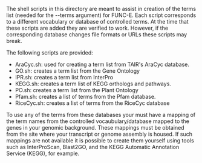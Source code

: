 The shell scripts in this directory are meant to assist in creation of the terms list (needed for the --terms argument) for FUNC-E. Each script corresponds to a different vocabulary or database of controlled terms.  At the time that these scripts are added they are verified to work.  However, if the corresponding database changes file formats or URLs these scripts may break.

The following scripts are provided:

- AraCyc.sh:  used for creating a term list from TAIR's AraCyc database.
- GO.sh:  creates a term list from the Gene Ontology
- IPR.sh: creates a term list from InterPro
- KEGG.sh:  creates a term list of KEGG orthologs and pathways.
- PO.sh: creates a term list from the Plant Ontology
- Pfam.sh:  creates a list of terms from the Pfam database.
- RiceCyc.sh: creates a list of terms from the RiceCyc database

To use any of the terms from these databases your must have a mapping of the term names from the controlled vocaubulary/database mapped to the genes in your genomic background.  These mappings must be obtained from the site where your transcript or genome assembly is housed. If such mappings are not available it is possible to create them yourself using tools such as InterProScan, Blast2GO, and the KEGG Automatic Annotation Service (KEGG), for example.
